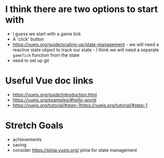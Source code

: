 # I think there are two options to start with 
* I guess we start with a game tick 
* A 'click' button
* https://vuejs.org/guide/scaling-up/state-management - we will need a reactive state object to track our state - I think we will need a separate `gameTick` function from the state
* need to set up git

# Useful Vue doc links
* https://vuejs.org/guide/introduction.html
* https://vuejs.org/examples/#hello-world
* https://vuejs.org/tutorial/#step-1https://vuejs.org/tutorial/#step-1

# Stretch Goals
* achievements
* saving
* consider https://pinia.vuejs.org/ pinia for state management
